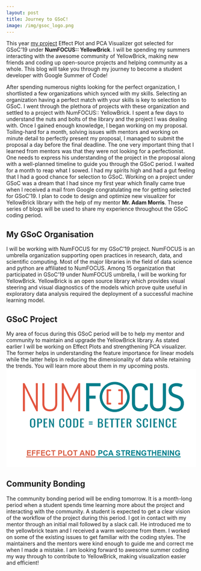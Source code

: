 ```yaml
---
layout: post
title: Journey to GSoC!
image: /img/gsoc_logo.png
---
```


This year [my project](https://summerofcode.withgoogle.com/projects/#6111615848546304) Effect Plot and PCA Visualizer got selected for GSoC’19 under **NumFOCUS:: YellowBrick**. I will be spending my summers interacting with the awesome community of YellowBrick, making new friends and coding up open-source projects and helping community as a whole. This blog will take you through my journey to become a student developer with Google Summer of Code!

After spending numerous nights looking for the perfect organization, I shortlisted a few organizations which synced with my skills. Selecting an organization having a perfect match with your skills is key to selection to GSoC. I went through the plethora of projects with these organization and settled to a project with NumFOCUS:: YellowBrick. I spent a few days to understand the nuts and bolts of the library and the project I was dealing with. Once I gained enough knowledge, I began working on my proposal. Toiling-hard for a month, solving issues with mentors and working on minute detail to perfectly present my proposal, I managed to submit the proposal a day before the final deadline. The one very important thing that I learned from mentors was that they were not looking for a perfectionist. One needs to express his understanding of the project in the proposal along with a well-planned timeline to guide you through the GSoC period.
I waited for a month to reap what I sowed. I had my spirits high and had a gut feeling that I had a good chance for selection to GSoC. Working on a project under GSoC was a dream that I had since my first year which finally came true when I received a mail from Google congratulating me for getting selected for GSoC’19. I plan to code to design and optimize new visualizer for YellowBrick library with the help of my mentor **Mr. Adam Morris**. These series of blogs will be used to share my experience throughout the GSoC coding period. 

## My GSoC Organisation
I will be working with NumFOCUS for my GSoC’19 project. NumFOCUS is an umbrella organization supporting open practices in research, data, and scientific computing. Most of the major libraries in the field of data science and python are affiliated to NumFOCUS.
Among 15 organization that participated in GSoC’19 under NumFOCUS umbrella, I will be working for YellowBrick. YellowBrick is an open source library which provides visual steering and visual diagnostics of the models which prove quite useful in exploratory data analysis required the deployment of a successful machine learning model.

## GSoC Project  
My area of focus during this GSoC period will be to help my mentor and community to maintain and upgrade the YellowBrick library. As stated earlier I will be working on Effect Plots and strengthening PCA visualizer. The former helps in understanding the feature importance for linear models while the latter helps in reducing the dimensionality of data while retaining the trends. You will learn more about them in my upcoming posts.
![](/img/myproject.PNG) 

## Community Bonding
The community bonding period will be ending tomorrow. It is a month-long period when a student spends time learning more about the project and interacting with the community. A student is expected to get a clear vision of the workflow of the project during this period. 
I got in contact with my mentor through an initial mail followed by a slack call. He introduced me to the yellowbrick team and I received a warm welcome from them. I worked on some of the existing issues to get familiar with the coding styles. The maintainers and the mentors were kind enough to guide me and correct me when I made a mistake.
I am looking forward to awesome summer coding my way through to contribute to YellowBrick, making visualization easier and efficient!